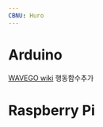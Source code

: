 ```yaml
---
CBNU: Huro
---
```


# Arduino
[WAVEGO wiki](https://www.waveshare.com/wiki/WAVEGO)
행동함수추가

# Raspberry Pi
